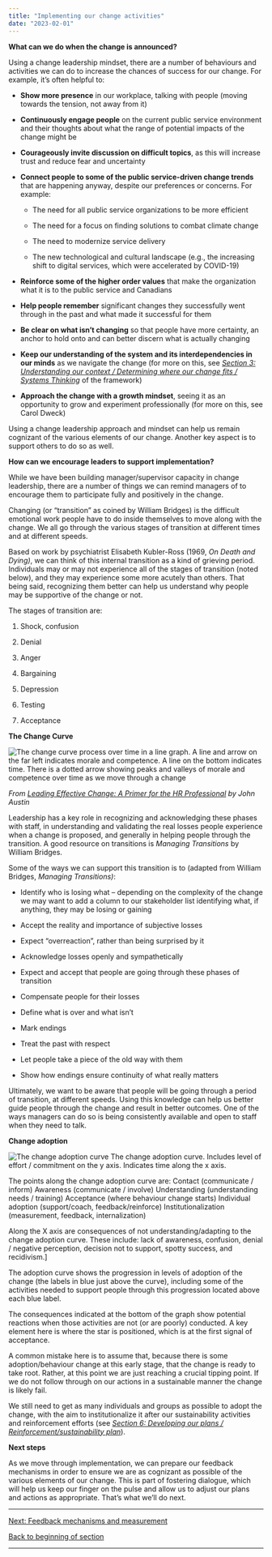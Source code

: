```yaml
---
title: "Implementing our change activities"
date: "2023-02-01"
---
```


**What can we do when the change is announced?**

Using a change leadership mindset, there are a number of behaviours and activities we can do to increase the chances of success for our change. For example, it’s often helpful to:

- **Show more presence** in our workplace, talking with people (moving towards the tension, not away from it)

- **Continuously engage people** on the current public service environment and their thoughts about what the range of potential impacts of the change might be

- **Courageously invite discussion on difficult topics**, as this will increase trust and reduce fear and uncertainty

- **Connect people to some of the public service-driven change trends** that are happening anyway, despite our preferences or concerns. For example:
    - The need for all public service organizations to be more efficient
    
    - The need for a focus on finding solutions to combat climate change
    
    - The need to modernize service delivery
    
    - The new technological and cultural landscape (e.g., the increasing shift to digital services, which were accelerated by COVID-19)

- **Reinforce some of the higher order values** that make the organization what it is to the public service and Canadians

- **Help people remember** significant changes they successfully went through in the past and what made it successful for them

- **Be clear on what isn’t changing** so that people have more certainty, an anchor to hold onto and can better discern what is actually changing

- **Keep our understanding of the system and its interdependencies in our minds** as we navigate the change (for more on this, see _[Section 3: Understanding our context / Determining where our change fits / Systems Thinking](/framework-for-leading-change/determining-where-our-change-fits/)_ of the framework)

- **Approach the change with a growth mindset**, seeing it as an opportunity to grow and experiment professionally (for more on this, see Carol Dweck)

Using a change leadership approach and mindset can help us remain cognizant of the various elements of our change. Another key aspect is to support others to do so as well.

**How can we encourage leaders to support implementation?**

While we have been building manager/supervisor capacity in change leadership, there are a number of things we can remind managers of to encourage them to participate fully and positively in the change.

Changing (or “transition” as coined by William Bridges) is the difficult emotional work people have to do inside themselves to move along with the change. We all go through the various stages of transition at different times and at different speeds.

Based on work by psychiatrist Elisabeth Kubler-Ross (1969, _On Death and Dying)_, we can think of this internal transition as a kind of grieving period. Individuals may or may not experience all of the stages of transition (noted below), and they may experience some more acutely than others. That being said, recognizing them better can help us understand why people may be supportive of the change or not.

The stages of transition are:

1. Shock, confusion

3. Denial

5. Anger

7. Bargaining

9. Depression

11. Testing

13. Acceptance

**The Change Curve**

<img src="images/FLC-change-curve.png" alt="The change curve process over time in a line graph. A line and arrow on the far left indicates morale and competence. A line on the bottom indicates time. There is a dotted arrow showing peaks and valleys of morale and competence over time as we move through a change">



_From_ [_Leading Effective Change: A Primer for the HR Professional_](https://www.researchgate.net/publication/345819452_Leading_Effective_Change_A_Primer_for_the_HR_Professional) _by John Austin_


Leadership has a key role in recognizing and acknowledging these phases with staff, in understanding and validating the real losses people experience when a change is proposed, and generally in helping people through the transition. A good resource on transitions is _Managing Transitions_ by William Bridges.

Some of the ways we can support this transition is to (adapted from William Bridges, _Managing Transitions)_:

- Identify who is losing what – depending on the complexity of the change we may want to add a column to our stakeholder list identifying what, if anything, they may be losing or gaining

- Accept the reality and importance of subjective losses

- Expect “overreaction”, rather than being surprised by it

- Acknowledge losses openly and sympathetically

- Expect and accept that people are going through these phases of transition

- Compensate people for their losses

- Define what is over and what isn’t

- Mark endings

- Treat the past with respect

- Let people take a piece of the old way with them

- Show how endings ensure continuity of what really matters

Ultimately, we want to be aware that people will be going through a period of transition, at different speeds. Using this knowledge can help us better guide people through the change and result in better outcomes. One of the ways managers can do so is being consistently available and open to staff when they need to talk.

**Change adoption**

<img src="images/FLC-change-adoption.png" alt="The change adoption curve">
The change adoption curve. Includes level of effort / commitment on the y axis. Indicates time along the x axis.

The points along the change adoption curve are:
Contact (communicate / inform)
Awareness (communicate / involve)
Understanding (understanding needs / training)
Acceptance (where behaviour change starts)
Individual adoption (support/coach, feedback/reinforce)
Institutionalization (measurement, feedback, internalization)

Along the X axis are consequences of not understanding/adapting to the change adoption curve. These include: lack of awareness, confusion, denial / negative perception, decision not to support, spotty success, and recidivism.]

The adoption curve shows the progression in levels of adoption of the change (the labels in blue just above the curve), including some of the activities needed to support people through this progression located above each blue label.

The consequences indicated at the bottom of the graph show potential reactions when those activities are not (or are poorly) conducted. A key element here is where the star is positioned, which is at the first signal of acceptance.

A common mistake here is to assume that, because there is some adoption/behaviour change at this early stage, that the change is ready to take root. Rather, at this point we are just reaching a crucial tipping point. If we do not follow through on our actions in a sustainable manner the change is likely fail.

We still need to get as many individuals and groups as possible to adopt the change, with the aim to institutionalize it after our sustainability activities and reinforcement efforts (see _[Section 6: Developing our plans / Reinforcement/sustainability plan](/framework-for-leading-change/reinforcement-sustainability-plan)_).

**Next steps**

As we move through implementation, we can prepare our feedback mechanisms in order to ensure we are as cognizant as possible of the various elements of our change. This is part of fostering dialogue, which will help us keep our finger on the pulse and allow us to adjust our plans and actions as appropriate. That’s what we’ll do next.

* * *

[Next: Feedback mechanisms and measurement](/framework-for-leading-change/setting-up-feedback-mechanisms-and-measuring-progress/)

[Back to beginning of section](/framework-for-leading-change/implementing-the-change/)

* * *
